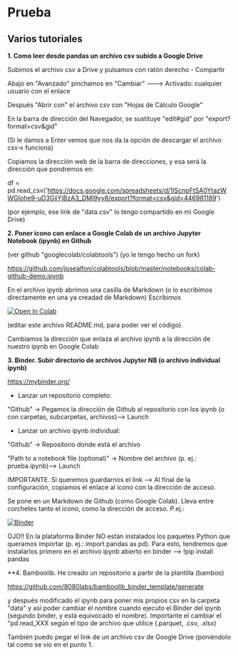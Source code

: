 # Prueba
## Varios tutoriales
**1. Como leer desde pandas un archivo csv subido a Google Drive**

Subimos el archivo csv a Drive y pulsamos con ratón derecho - Compartir

Abajo en "Avanzado" pinchamos en "Cambiar" ---> Activado: cualquier usuario con el enlace

Después "Abrir con" el archivo csv con "Hojas de Cálculo Google"

En la barra de dirección del Navegador, se sustituye "edit#gid" por "export?format=csv&gid"

(Si le damos a Enter vemos que nos da la opción de descargar el archivo csv-> funciona)

Copiamos la dirección web de la barra de direcciones, y esa será la dirección que pondremos en:

df = pd.read_csv('https://docs.google.com/spreadsheets/d/1lScnpFtSA0YtazWWGIohe9-uD3GiiYjBzA3_DMI9yy8/export?format=csv&gid=446981189')

(por ejemplo, ese link de "data.csv" lo tengo compartido en mi Google Drive)

**2. Poner icono con enlace a Google Colab de un archivo Jupyter Notebook (ipynb) en Github**

(ver github "googlecolab/colabtools") (yo le tengo hecho un fork)

https://github.com/josealfon/colabtools/blob/master/notebooks/colab-github-demo.ipynb

En el archivo ipynb abrimos una casilla de Markdown (o lo escribimos directamente en una ya creadad de Markdown)
Escribimos

[![Open In Colab](https://colab.research.google.com/assets/colab-badge.svg)](https://colab.research.google.com/github/googlecolab/colabtools/blob/master/notebooks/colab-github-demo.ipynb)

(editar este archivo README.md, para poder ver el código). 

Cambiamos la dirección que enlaza al archivo ipynb a la dirección de nuestro ipynb en Google Colab

**3. Binder. Subir directorio de archivos Jupyter NB (o archivo individual ipynb)**

https://mybinder.org/

  * Lanzar un repositorio completo:
  
  "Github" -> Pegamos la dirección de Github al repositorio con los ipynb (o con carpetas, subcarpetas, archivos)--> Launch
  
  * Lanzar un archivo ipynb individual:
  
  "Github" -> Repositorio donde está el archivo
  
  "Path to a notebook file (optional)" -> Nombre del archivo (p. ej.: prueba.ipynb)--> Launch
  
  IMPORTANTE. Si queremos guardarnos el link --> Al final de la configuración, copiamos el enlace al icono con la dirección de acceso.
  
 Se pone en un Markdown de Github (como Google Colab). Lleva entre corchetes tanto el icono, como la dirección de acceso. P.ej.:
 
[![Binder](https://mybinder.org/badge_logo.svg)](https://mybinder.org/v2/gh/josealfon/prueba/master)

 OJO!! En la plataforma Binder NO están instalados los paquetes Python que queramos importar (p. ej.: import pandas as pd). Para esto, tendremos que instalarlos primero en el archivo ipynb abierto en binder --> !pip install pandas
 
 **4. Bamboolib. He creado un repositorio a partir de la plantilla (bamboo)
 
 https://github.com/8080labs/bamboolib_binder_template/generate
 
 y después modificado el ipynb para poner mis propios csv en la carpeta "data" y así poder cambiar el nombre cuando ejecuto el Binder del ipynb (segundo binder, y está equivocado el nombre). Importante el cambiar el "pd.read_XXX según el tipo de archivo que utilice (.parquet, .csv, .xlsx)
 
También puedo pegar el link de un archivo csv de Google Drive (poniéndolo tal como se vio en el punto 1. 
